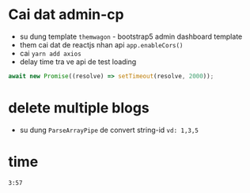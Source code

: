 # Cai dat admin-cp

- su dung template `themwagon` - bootstrap5 admin dashboard template
- them cai dat de reactjs nhan api `app.enableCors()`
- cai `yarn add axios`
- delay time tra ve api de test loading

```javascript
await new Promise((resolve) => setTimeout(resolve, 2000));
```

# delete multiple blogs

- su dung `ParseArrayPipe` de convert string-id `vd: 1,3,5`

# time

`3:57`
